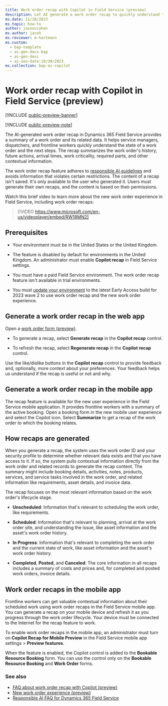 ```yaml
---
title: Work order recap with Copilot in Field Service (preview)
description: Let AI generate a work order recap to quickly understand the state of a work order and get appropriate next steps.
ms.date: 11/28/2023
ms.topic: how-to
author: jasonccohen
ms.author: jacoh
ms.reviewer: m-hartmann
ms.custom:
  - bap-template
  - ai-gen-docs-bap
  - ai-gen-desc
  - ai-seo-date:10/30/2023
ms.collection: bap-ai-copilot 
---
```


# Work order recap with Copilot in Field Service (preview)

[!INCLUDE [public-preview-banner](../includes/public-preview-banner.md)]

[!INCLUDE [public-preview-note](../includes/public-preview-note.md)]

The AI-generated work order recap in Dynamics 365 Field Service provides a summary of a work order and its related data. It helps service managers, dispatchers, and frontline workers quickly understand the state of a work order and the next steps. The recap summarizes the work order's history, future actions, arrival times, work criticality, required parts, and other contextual information.

The work order recap feature adheres to [responsible AI guidelines](faqs-work-order-recap.md) and avoids information that violates certain restrictions. The content of a recap isn't saved. It's only available to the user who generated it. Users must generate their own recaps, and the content is based on their permissions.

Watch this brief video to learn more about the new work order experience in Field Service, including work order recaps:

> [!VIDEO https://www.microsoft.com/en-us/videoplayer/embed/RW18MN2]

## Prerequisites

- Your environment must be in the United States or the United Kingdom.

- The feature is disabled by default for environments in the United Kingdom. An administrator must enable **Copilot recap** in Field Service settings.

- You must have a paid Field Service environment. The work order recap feature isn't available in trial environments.

- You must [update your environment](update-field-service.md) to the latest Early Access build for 2023 wave 2 to use work order recap and the new work order experience.

## Generate a work order recap in the web app

Open a [work order form (preview)](work-order-experience.md).

- To generate a recap, select **Generate recap** in the **Copilot recap** control.

- To refresh the recap, select **Regenerate recap** in the **Copilot recap** control.

Use the like/dislike buttons in the **Copilot recap** control to provide feedback and, optionally, more context about your preferences. Your feedback helps us understand if the recap is useful or not and why.

## Generate a work order recap in the mobile app

The recap feature is available for the new user experience in the Field Service mobile application. It provides frontline workers with a summary of the active booking. Open a booking form in the new mobile user experience and select the Copilot icon. Select **Summarize** to get a recap of the work order to which the booking relates.

## How recaps are generated

When you generate a recap, the system uses the work order ID and your security profile to determine whether relevant data exists and that you have access to it. If so, the system pulls contextual information directly from the work order and related records to generate the recap content. The summary might include booking details, activities, notes, products, services, and service tasks involved in the work order, and related information like requirements, asset details, and invoice data.

The recap focuses on the most relevant information based on the work order's lifecycle stage.

- **Unscheduled**: Information that's relevant to scheduling the work order, like requirements.

- **Scheduled**: Information that's relevant to planning, arrival at the work order site, and understanding the issue, like asset information and the asset's work order history.

- **In Progress**: Information that's relevant to completing the work order and the current state of work, like asset information and the asset's work order history.

- **Completed**, **Posted**, and **Canceled**: The core information in all recaps includes a summary of costs and prices and, for completed and posted work orders, invoice details.

## Work order recaps in the mobile app

Frontline workers can get valuable contextual information about their scheduled work using work order recaps in the Field Service mobile app. You can generate a recap on your mobile device and refresh it as you progress through the work order lifecycle. Your device must be connected to the Internet for the recap feature to work.

To enable work order recaps in the mobile app, an administrator must turn on **Copilot Recap for Mobile Preview** in the Field Service mobile app settings > **Preview features**.

When the feature is enabled, the Copilot control is added to the **Bookable Resource Booking** form. You can use the control only on the **Bookable Resource Booking** and **Work Order** forms.

### See also

- [FAQ about work order recap with Copilot (preview)](faqs-work-order-recap.md)
- [New work order experience (preview)](work-order-experience.md)
- [Responsible AI FAQ for Dynamics 365 Field Service](responsible-ai-overview.md)
